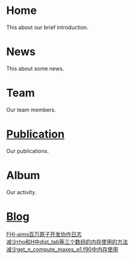 # Home
This about our brief introduction.

# News
This about some news.

# Team
Our team members.

# [Publication](https://quantumict.github.io/QuantumICT/publication/)
Our publications.

# Album
Our activity.

# [Blog](https://quantumict.github.io/QuantumICT/blog/)
[FHI-aims百万原子开发协作日志](https://quantumict.github.io/QuantumICT/blog/fhi-aims_million_atoms_dev)  
[减少rho和H中dist_tab等三个数组的内存使用的方法](https://quantumict.github.io/QuantumICT/blog/reduce_the_memory_usage_of_dist_tab)  
[减少get_n_compute_maxes_p1.f90中内存使用](https://quantumict.github.io/QuantumICT/blog/reduce_get_n_compute_maxes_p1.f90_memory)

